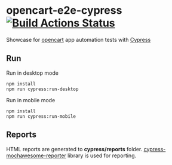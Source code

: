 # opencart-e2e-cypress [![Build Actions Status](https://github.com/diboris/ecommerce-showcase-cypress/actions/workflows/actions.yml/badge.svg)](https://github.com/diboris/ecommerce-showcase-cypress/actions)
Showcase for [opencart](https://demo.opencart.com/index.php?route=common/home) app automation tests with [Cypress](https://www.cypress.io/) 

## Run

Run in desktop mode

```shell
npm install
npm run cypress:run-desktop
```

Run in mobile mode

```shell
npm install
npm run cypress:run-mobile
```

## Reports

HTML reports are generated to **cypress/reports** folder. 
[cypress-mochawesome-reporter](https://github.com/LironEr/cypress-mochawesome-reporter) library is used for reporting.
